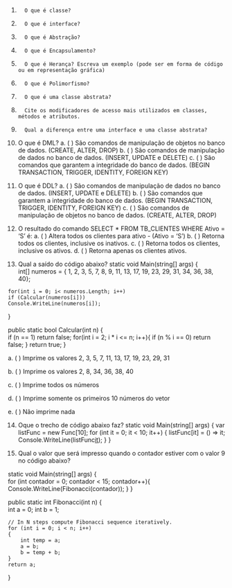 1.       O que é classe?
	
	
2.       O que é interface? 
	
	
3.       O que é Abstração?
	
	
4.       O que é Encapsulamento?
	
	
5.       O que é Herança? Escreva um exemplo (pode ser em forma de código ou em representação gráfica)
	
	
6.       O que é Polimorfismo?
	
	
7.       O que é uma classe abstrata? 
	
	
8.       Cite os modificadores de acesso mais utilizados em classes, métodos e atributos.
	
	
9.       Qual a diferença entre uma interface e uma classe abstrata?
	
	
10.   O que é DML?
a.      (   )  São comandos de manipulação de objetos no banco de dados. (CREATE, ALTER, DROP)
b.      (   )  São comandos de manipulação de dados no banco de dados. (INSERT, UPDATE e DELETE)
c.      (   )  São comandos que garantem a integridade do banco de dados. (BEGIN TRANSACTION, TRIGGER, IDENTITY, FOREIGN KEY)
	
11.   O que é DDL?
a.      (   )  São comandos de manipulação de dados no banco de dados. (INSERT, UPDATE e DELETE)
b.      (   )  São comandos que garantem a integridade do banco de dados. (BEGIN TRANSACTION, TRIGGER, IDENTITY, FOREIGN KEY)
c.      (   )  São comandos de manipulação de objetos no banco de dados. (CREATE, ALTER, DROP)
	
12.   O resultado do comando SELECT * FROM TB_CLIENTES WHERE Ativo = ‘S’ é:
a.      (   )  Altera todos os clientes para ativo -  (Ativo = ‘S’) 
b.      (   )  Retorna todos os clientes, inclusive os inativos.
c.      (   )  Retorna todos os clientes, inclusive os ativos.
d.      (   )  Retorna apenas os clientes ativos.
	
13.   Qual a saído do código abaixo?
static void Main(string[] args)
{	
	int[] numeros = { 1, 2, 3, 5, 7, 8, 9, 11, 13, 17, 19, 23, 29, 31, 34, 36, 38, 40};
	
	for(int i = 0; i< numeros.Length; i++)
	if (Calcular(numeros[i]))
	Console.WriteLine(numeros[i]);
}	

public static bool Calcular(int n)
{	
	if (n == 1) return false;
	for(int i = 2; i * i <= n; i++){
		if (n % i == 0) return false;
	}
	return true;
}	


a.   (    )  Imprime os valores 2, 3, 5, 7, 11, 13, 17, 19, 23, 29, 31

b.   (    )  Imprime os valores 2, 8, 34, 36, 38, 40

c.   (    )  Imprime todos os números

d.   (    )  Imprime somente os primeiros 10 números do vetor

e.   (    )  Não imprime nada
	
14.   Oque o trecho de código abaixo faz?
	static void Main(string[] args)
	{
		var listFunc = new Func<int>[10];
		for (int it = 0; it < 10; it++)
		{
			listFunc[it] = () => it;
			Console.WriteLine(listFunc[it]());
		}
	}	
		
15.   Qual o valor que será impresso quando o contador estiver com o valor 9 no código abaixo?
	
static void Main(string[] args)
{	
	for (int contador = 0; contador < 15; contador++){
		Console.WriteLine(Fibonacci(contador));
	}
}	


public static int Fibonacci(int n)
{	
	int a = 0;
	int b = 1;
	
	// In N steps compute Fibonacci sequence iteratively.
	for (int i = 0; i < n; i++)
	{
		int temp = a;
		a = b;
		b = temp + b;
	}
	return a;
}	


